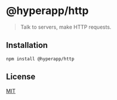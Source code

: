 # @hyperapp/http

> Talk to servers, make HTTP requests.

## Installation

```console
npm install @hyperapp/http
```

## License

[MIT](../../LICENSE.md)
